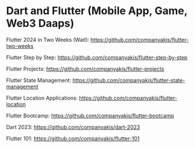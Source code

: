 # Dart and Flutter (Mobile App, Game, Web3 Daaps)

Flutter 2024 in Two Weeks (Wait):
https://github.com/companyakis/flutter-two-weeks

Flutter Step by Step:
https://github.com/companyakis/flutter-step-by-step

Flutter Projects:
https://github.com/companyakis/flutter-projects

Flutter State Management:
https://github.com/companyakis/flutter-state-management

Flutter Location Applications:
https://github.com/companyakis/flutter-location

Flutter Bootcamp:
https://github.com/companyakis/flutter-bootcamp
 
Dart 2023:
https://github.com/companyakis/dart-2023

Flutter 101:
https://github.com/companyakis/flutter-101
